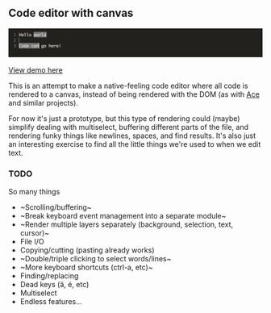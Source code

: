 ## Code editor with canvas
<img src="screenshot.png" />

[View demo here](https://editor.gkaemmer.com)

This is an attempt to make a native-feeling code editor where all code is rendered to a canvas, instead of being rendered with the DOM (as with [Ace](https://ace.c9.io/) and similar projects).

For now it's just a prototype, but this type of rendering could (maybe) simplify dealing with multiselect, buffering different parts of the file, and rendering funky things like newlines, spaces, and find results. It's also just an interesting exercise to find all the little things we're used to when we edit text.

### TODO

So many things

- ~Scrolling/buffering~
- ~Break keyboard event management into a separate module~
- ~Render multiple layers separately (background, selection, text, cursor)~
- File I/O
- Copying/cutting (pasting already works)
- ~Double/triple clicking to select words/lines~
- ~More keyboard shortcuts (ctrl-a, etc)~
- Finding/replacing
- Dead keys (ä, é, etc)
- Multiselect
- Endless features...
